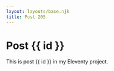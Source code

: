 ```yaml
---
layout: layouts/base.njk
title: Post 205
---
```


# Post {{ id }}

This is post {{ id }} in my Eleventy project.
